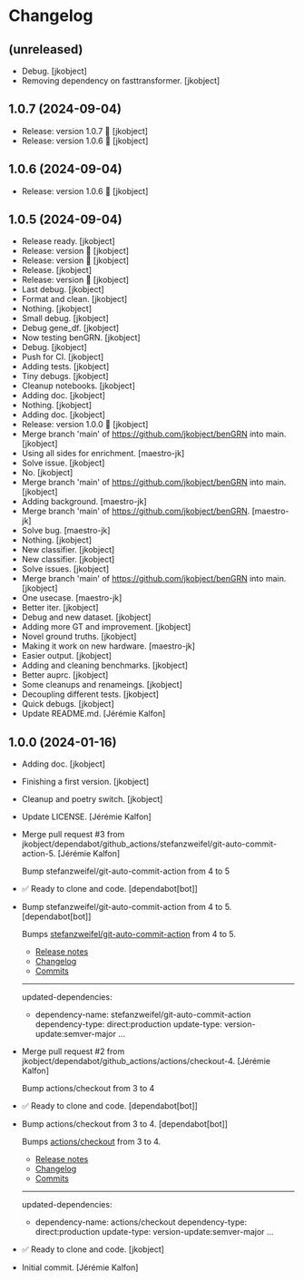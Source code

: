 Changelog
=========


(unreleased)
------------
- Debug. [jkobject]
- Removing dependency on fasttransformer. [jkobject]


1.0.7 (2024-09-04)
------------------
- Release: version 1.0.7 🚀 [jkobject]
- Release: version 1.0.6 🚀 [jkobject]


1.0.6 (2024-09-04)
------------------
- Release: version 1.0.6 🚀 [jkobject]


1.0.5 (2024-09-04)
------------------
- Release ready. [jkobject]
- Release: version  🚀 [jkobject]
- Release: version  🚀 [jkobject]
- Release. [jkobject]
- Release: version  🚀 [jkobject]
- Last debug. [jkobject]
- Format and clean. [jkobject]
- Nothing. [jkobject]
- Small debug. [jkobject]
- Debug gene_df. [jkobject]
- Now testing benGRN. [jkobject]
- Debug. [jkobject]
- Push for CI. [jkobject]
- Adding tests. [jkobject]
- Tiny debugs. [jkobject]
- Cleanup notebooks. [jkobject]
- Adding doc. [jkobject]
- Nothing. [jkobject]
- Adding doc. [jkobject]
- Release: version 1.0.0 🚀 [jkobject]
- Merge branch 'main' of https://github.com/jkobject/benGRN into main.
  [jkobject]
- Using all sides for enrichment. [maestro-jk]
- Solve issue. [jkobject]
- No. [jkobject]
- Merge branch 'main' of https://github.com/jkobject/benGRN into main.
  [jkobject]
- Adding background. [maestro-jk]
- Merge branch 'main' of https://github.com/jkobject/benGRN. [maestro-
  jk]
- Solve bug. [maestro-jk]
- Nothing. [jkobject]
- New classifier. [jkobject]
- New classifier. [jkobject]
- Solve issues. [jkobject]
- Merge branch 'main' of https://github.com/jkobject/benGRN into main.
  [jkobject]
- One usecase. [maestro-jk]
- Better iter. [jkobject]
- Debug and new dataset. [jkobject]
- Adding more GT and improvement. [jkobject]
- Novel ground truths. [jkobject]
- Making it work on new hardware. [maestro-jk]
- Easier output. [jkobject]
- Adding and cleaning benchmarks. [jkobject]
- Better auprc. [jkobject]
- Some cleanups and renameings. [jkobject]
- Decoupling different tests. [jkobject]
- Quick debugs. [jkobject]
- Update README.md. [Jérémie Kalfon]


1.0.0 (2024-01-16)
------------------
- Adding doc. [jkobject]
- Finishing a first version. [jkobject]
- Cleanup and poetry switch. [jkobject]
- Update LICENSE. [Jérémie Kalfon]
- Merge pull request #3 from
  jkobject/dependabot/github_actions/stefanzweifel/git-auto-commit-
  action-5. [Jérémie Kalfon]

  Bump stefanzweifel/git-auto-commit-action from 4 to 5
- ✅ Ready to clone and code. [dependabot[bot]]
- Bump stefanzweifel/git-auto-commit-action from 4 to 5.
  [dependabot[bot]]

  Bumps [stefanzweifel/git-auto-commit-action](https://github.com/stefanzweifel/git-auto-commit-action) from 4 to 5.
  - [Release notes](https://github.com/stefanzweifel/git-auto-commit-action/releases)
  - [Changelog](https://github.com/stefanzweifel/git-auto-commit-action/blob/master/CHANGELOG.md)
  - [Commits](https://github.com/stefanzweifel/git-auto-commit-action/compare/v4...v5)

  ---
  updated-dependencies:
  - dependency-name: stefanzweifel/git-auto-commit-action
    dependency-type: direct:production
    update-type: version-update:semver-major
  ...
- Merge pull request #2 from
  jkobject/dependabot/github_actions/actions/checkout-4. [Jérémie
  Kalfon]

  Bump actions/checkout from 3 to 4
- ✅ Ready to clone and code. [dependabot[bot]]
- Bump actions/checkout from 3 to 4. [dependabot[bot]]

  Bumps [actions/checkout](https://github.com/actions/checkout) from 3 to 4.
  - [Release notes](https://github.com/actions/checkout/releases)
  - [Changelog](https://github.com/actions/checkout/blob/main/CHANGELOG.md)
  - [Commits](https://github.com/actions/checkout/compare/v3...v4)

  ---
  updated-dependencies:
  - dependency-name: actions/checkout
    dependency-type: direct:production
    update-type: version-update:semver-major
  ...
- ✅ Ready to clone and code. [jkobject]
- Initial commit. [Jérémie Kalfon]


